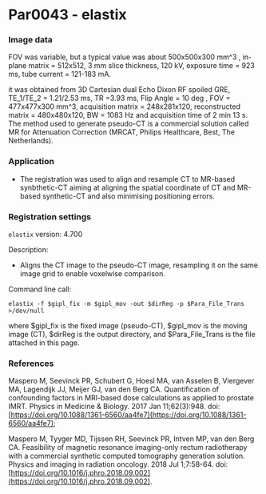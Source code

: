 # Par0043 - elastix

###  Image data

FOV was variable, but a typical value was about 500x500x300 mm^3 , in-plane matrix = 512x512, 3 mm slice thickness, 120 kV, exposure time = 923 ms, tube current = 121-183 mA.

it was obtained from 3D Cartesian dual Echo Dixon RF spoiled GRE, TE_1/TE_2 = 1.21/2.53 ms, TR =3.93 ms, Flip Angle = 10 deg , FOV = 477x477x300 mm^3, acquisition matrix = 248x281x120, reconstructed matrix = 480x480x120, BW = 1083 Hz and acquisition time of 2 min 13 s. The method used to generate pseudo-CT is a commercial solution called MR for Attenuation Correction (MRCAT, Philips Healthcare, Best, The Netherlands).

###  Application

* The registration was used to align and resample CT to MR-based synbthetic-CT aiming at aligning the spatial coordinate of CT and MR-based synthetic-CT and also minimising positioning errors.

###  Registration settings

`elastix` version: 4.700

Description:

* Aligns the CT image to the pseudo-CT image, resampling it on the same image grid to enable voxelwise comparison.

Command line call:


    elastix -f $gipl_fix -m $gipl_mov -out $dirReg -p $Para_File_Trans >/dev/null


where $gipl_fix is the fixed image (pseudo-CT), $gipl_mov is the moving image (CT), $dirReg is the output directory, and $Para_File_Trans is the file attached in this page.


### References

Maspero M, Seevinck PR, Schubert G, Hoesl MA, van Asselen B, Viergever MA, Lagendijk JJ, Meijer GJ, van den Berg CA. Quantification of confounding factors in MRI-based dose calculations as applied to prostate IMRT. Physics in Medicine & Biology. 2017 Jan 11;62(3):948. doi:[https://doi.org/10.1088/1361-6560/aa4fe7](https://doi.org/10.1088/1361-6560/aa4fe7);

Maspero M, Tyyger MD, Tijssen RH, Seevinck PR, Intven MP, van den Berg CA. Feasibility of magnetic resonance imaging-only rectum radiotherapy with a commercial synthetic computed tomography generation solution. Physics and imaging in radiation oncology. 2018 Jul 1;7:58-64. doi:[https://doi.org/10.1016/j.phro.2018.09.002](https://doi.org/10.1016/j.phro.2018.09.002).
